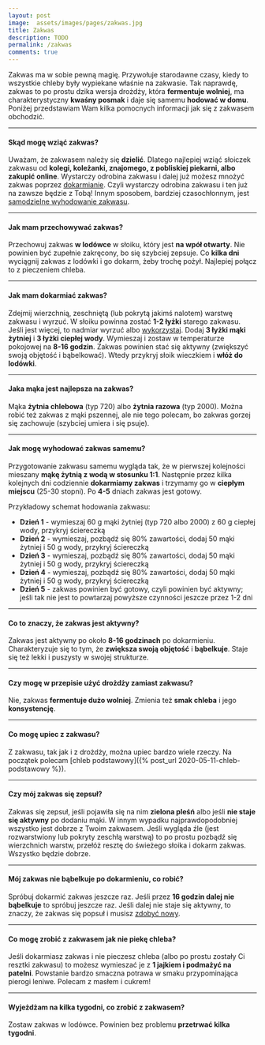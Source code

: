 ```yaml
---
layout: post
image:  assets/images/pages/zakwas.jpg
title: Zakwas
description: TODO
permalink: /zakwas
comments: true
---
```


Zakwas ma w sobie pewną magię. Przywołuje starodawne czasy, kiedy to wszystkie chleby były wypiekane właśnie na zakwasie. Tak naprawdę, zakwas to po prostu dzika wersja drożdży, która **fermentuje wolniej**, ma charakterystyczny **kwaśny posmak** i daje się samemu **hodować w domu**. Poniżej przedstawiam Wam kilka pomocnych informacji jak się z zakwasem obchodzić.

-----

#### Skąd mogę wziąć zakwas?

Uważam, że zakwasem należy się **dzielić**. Dlatego najlepiej wziąć słoiczek zakwasu od **kolegi, koleżanki, znajomego, z pobliskiej piekarni, albo zakupić online**. Wystarczy odrobina zakwasu i dalej już możesz mnożyć zakwas poprzez [dokarmianie](#jak-mam-dokarmiać-zakwas). Czyli wystarczy odrobina zakwasu i ten już na zawsze będzie z Tobą! Innym sposobem, bardziej czasochłonnym, jest [samodzielne wyhodowanie zakwasu](#jak-mogę-wyhodować-zakwas-samemu).

-----

#### Jak mam przechowywać zakwas?

Przechowuj zakwas **w lodówce** w słoiku, który jest **na wpół otwarty**. Nie powinien być zupełnie zakręcony, bo się szybciej zepsuje. Co **kilka dni** wyciągnij zakwas z lodówki i go dokarm, żeby trochę pożył. Najlepiej połącz to z pieczeniem chleba.

-----

#### Jak mam dokarmiać zakwas?

Zdejmij wierzchnią, zeschniętą (lub pokrytą jakimś nalotem) warstwę zakwasu i wyrzuć. W słoiku powinna zostać **1-2 łyżki** starego zakwasu. Jeśli jest więcej, to nadmiar wyrzuć albo [wykorzystaj](#co-mogę-zrobić-z-zakwasem-jak-nie-piekę-chleba). Dodaj **3 łyżki mąki żytniej** i **3 łyżki ciepłej wody**. Wymieszaj i zostaw w temperaturze pokojowej na **8-16 godzin**. Zakwas powinien stać się aktywny (zwiększyć swoją objętość i bąbelkować). Wtedy przykryj słoik wieczkiem i **włóż do lodówki**.

-----

#### Jaka mąka jest najlepsza na zakwas?

Mąka **żytnia chlebowa** (typ 720) albo **żytnia razowa** (typ 2000). Można robić też zakwas z mąki pszennej, ale nie tego polecam, bo zakwas gorzej się zachowuje (szybciej umiera i się psuje).

-----

#### Jak mogę wyhodować zakwas samemu?

Przygotowanie zakwasu samemu wygląda tak, że w pierwszej kolejności mieszany **mąkę żytnią z wodą w stosunku 1:1**. Następnie przez kilka kolejnych dni codziennie **dokarmiamy zakwas** i trzymamy go w **ciepłym miejscu** (25-30 stopni). Po **4-5** dniach zakwas jest gotowy.

Przykładowy schemat hodowania zakwasu:
* **Dzień 1** - wymieszaj 60 g mąki żytniej (typ 720 albo 2000) z 60 g ciepłej wody, przykryj ściereczką
* **Dzień 2** - wymieszaj, pozbądź się 80% zawartości, dodaj 50 mąki żytniej i 50 g wody, przykryj ściereczką
* **Dzień 3** - wymieszaj, pozbądź się 80% zawartości, dodaj 50 mąki żytniej i 50 g wody, przykryj ściereczką
* **Dzień 4** - wymieszaj, pozbądź się 80% zawartości, dodaj 50 mąki żytniej i 50 g wody, przykryj ściereczką
* **Dzień 5** - zakwas powinien być gotowy, czyli powinien być aktywny; jeśli tak nie jest to powtarzaj powyższe czynności jeszcze przez 1-2 dni

-----

#### Co to znaczy, że zakwas jest aktywny?

Zakwas jest aktywny po około **8-16 godzinach** po dokarmieniu. Charakteryzuje się to tym, że **zwiększa swoją objętość** i **bąbelkuje**. Staje się też lekki i puszysty w swojej strukturze.

-----

#### Czy mogę w przepisie użyć drożdży zamiast zakwasu?

Nie, zakwas **fermentuje dużo wolniej**. Zmienia też **smak chleba** i jego **konsystencję**. 

-----

#### Co mogę upiec z zakwasu?

Z zakwasu, tak jak i z drożdży, można upiec bardzo wiele rzeczy. Na początek polecam [chleb podstawowy]({% post_url 2020-05-11-chleb-podstawowy %}).

-----

#### Czy mój zakwas się zepsuł?

Zakwas się zepsuł, jeśli pojawiła się na nim **zielona pleśń** albo jeśli **nie staje się aktywny** po dodaniu mąki. W innym wypadku najprawdopodobniej wszystko jest dobrze z Twoim zakwasem. Jeśli wygląda źle (jest rozwarstwiony lub pokryty zeschłą warstwą) to po prostu pozbądź się wierzchnich warstw, przełóż resztę do świeżego słoika i dokarm zakwas. Wszystko będzie dobrze.

-----

#### Mój zakwas nie bąbelkuje po dokarmieniu, co robić?

Spróbuj dokarmić zakwas jeszcze raz. Jeśli przez **16 godzin dalej nie bąbelkuje** to spróbuj jeszcze raz. Jeśli dalej nie staje się aktywny, to znaczy, że zakwas się popsuł i musisz [zdobyć nowy](#skąd-mogę-wziąć-zakwas).

-----

#### Co mogę zrobić z zakwasem jak nie piekę chleba?

Jeśli dokarmiasz zakwas i nie pieczesz chleba (albo po prostu zostały Ci resztki zakwasu) to możesz wymieszać je z **1 jajkiem i podmażyć na patelni**. Powstanie bardzo smaczna potrawa w smaku przypominająca pierogi leniwe. Polecam z masłem i cukrem!

-----

#### Wyjeżdżam na kilka tygodni, co zrobić z zakwasem?

Zostaw zakwas w lodówce. Powinien bez problemu **przetrwać kilka tygodni**.